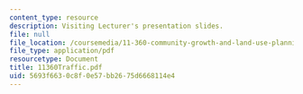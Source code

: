 ```yaml
---
content_type: resource
description: Visiting Lecturer's presentation slides.
file: null
file_location: /coursemedia/11-360-community-growth-and-land-use-planning-fall-2003/5693f6630c8f0e57bb2675d6668114e4_11360Traffic.pdf
file_type: application/pdf
resourcetype: Document
title: 11360Traffic.pdf
uid: 5693f663-0c8f-0e57-bb26-75d6668114e4
---
```

